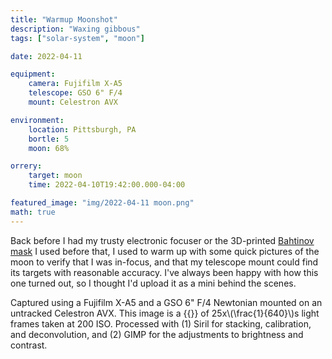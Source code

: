 ```yaml
---
title: "Warmup Moonshot"
description: "Waxing gibbous"
tags: ["solar-system", "moon"]

date: 2022-04-11

equipment:
    camera: Fujifilm X-A5
    telescope: GSO 6" F/4
    mount: Celestron AVX

environment:
    location: Pittsburgh, PA
    bortle: 5
    moon: 68%

orrery:
    target: moon
    time: 2022-04-10T19:42:00.000-04:00

featured_image: "img/2022-04-11 moon.png"
math: true
---
```


Back before I had my trusty electronic focuser or the 3D-printed [Bahtinov mask](https://en.wikipedia.org/wiki/Bahtinov_mask) I used before that, I used to warm up with some quick pictures of the moon to verify that I was in-focus, and that my telescope mount could find its targets with reasonable accuracy. I've always been happy with how this one turned out, so I thought I'd upload it as a mini behind the scenes.

Captured using a Fujifilm X-A5 and a GSO 6" F/4 Newtonian mounted on an untracked Celestron AVX. This image is a {{<def stack />}} of 25x\\(\frac{1}{640}\\)s light frames taken at 200 ISO. Processed with (1) Siril for stacking, calibration, and deconvolution, and (2) GIMP for the adjustments to brightness and contrast.